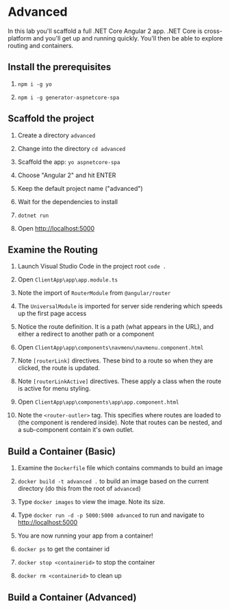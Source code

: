 # Advanced 

In this lab you'll scaffold a full .NET Core Angular 2 app. .NET Core is cross-platform and you'll get up and running quickly. You'll then be able to explore routing and containers. 

## Install the prerequisites 

1. `npm i -g yo` 

2. `npm i -g generator-aspnetcore-spa` 

## Scaffold the project 

1. Create a directory `advanced` 

2. Change into the directory `cd advanced` 

3. Scaffold the app: `yo aspnetcore-spa` 

4. Choose "Angular 2" and hit ENTER 

5. Keep the default project name ("advanced")

6. Wait for the dependencies to install 

7. `dotnet run` 

8. Open [http://localhost:5000](http://localhost:5000)

## Examine the Routing 

1. Launch Visual Studio Code in the project root `code .` 

2. Open `ClientApp\app\app.module.ts` 

3. Note the import of `RouterModule` from `@angular/router` 

4. The `UniversalModule` is imported for server side rendering which speeds up the first page access 

5. Notice the route definition. It is a path (what appears in the URL), and either a redirect to another path or a component

6. Open `ClientApp\app\components\navmenu\navmenu.component.html` 

7. Note `[routerLink]` directives. These bind to a route so when they are clicked, the route is updated. 

8. Note `[routerLinkActive]` directives. These apply a class when the route is active for menu styling. 

9. Open `ClientApp\app\components\app\app.component.html` 

10. Note the `<router-outler>` tag. This specifies where routes are loaded to (the component is rendered inside). Note that routes can be nested, and a sub-component contain it's own outlet.

## Build a Container (Basic)

1. Examine the `Dockerfile` file which contains commands to build an image 

2. `docker build -t advanced .` to build an image based on the current directory (do this from the root of `advanced`)

3. Type `docker images` to view the image. Note its size. 

4. Type `docker run -d -p 5000:5000 advanced` to run and navigate to [http://localhost:5000](http://localhost:5000)

5. You are now running your app from a container! 

6. `docker ps` to get the container id 

7. `docker stop <containerid>` to stop the container 

8. `docker rm <containerid>` to clean up 

## Build a Container (Advanced) 


